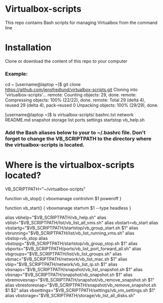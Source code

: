 Virtualbox-scripts
========
This repo contains Bash scripts for managing Virtualbox from the command line

Installation
============
Clone or download the content of this repo to your computer 

### Example:
cd ~
[username@laptop ~]$ git clone https://github.com/jensfredlund/virtualbox-scripts.git
Cloning into 'virtualbox-scripts'...
remote: Counting objects: 29, done.
remote: Compressing objects: 100% (22/22), done.
remote: Total 29 (delta 4), reused 29 (delta 4), pack-reused 0
Unpacking objects: 100% (29/29), done.

[username@laptop ~]$ ls virtualbox-scripts/
bashrc.txt  network  README.md  snapshot   storage
list        ports    settings   startstop  vb_help.sh

### Add the Bash aliases below to your to ~/.bashrc file. Don't forget to change the VB_SCRIPTPATH to the directory where the virtualbox-scripts is located. 

# Where is the virtualbox-scripts located?
VB_SCRIPTPATH="~/virtualbox-scripts"

function vb_stop() {
   vboxmanage controlvm $1 poweroff
}

function vb_start() {
   vboxmanage startvm $1 --type headless
}

alias vbhelp="$VB_SCRIPTPATH/vb_help.sh"
alias vblist="$VB_SCRIPTPATH/list/vb_list_all_vms.sh"
alias vbstart=vb_start
alias vbstartg="$VB_SCRIPTPATH/startstop/vb_group_start.sh $1"
alias vbrunning="$VB_SCRIPTPATH/list/vb_list_running_vms.sh"
alias vbstop=vb_stop
alias vbstopg="$VB_SCRIPTPATH/startstop/vb_group_stop.sh $1"
alias vbports="$VB_SCRIPTPATH/ports/vb_list_port_forward_all.sh"
alias vbgroups="$VB_SCRIPTPATH/list/vb_list_groups.sh"
alias vbmac="$VB_SCRIPTPATH/network/vb_list_mac.sh $1"
alias vbip="$VB_SCRIPTPATH/network/vb_list_ip.sh $1"
alias vbsnaps="$VB_SCRIPTPATH/snapshot/vb_list_snapshot.sh $1"
alias vbsnap="$VB_SCRIPTPATH/snapshot/vb_snapshot.sh $1"
alias vbremovesnap="$VB_SCRIPTPATH/snapshot/vb_remove_snapshot.sh $1"
alias vbrestoresnap="$VB_SCRIPTPATH/snapshot/vb_remove_snapshot.sh $1 $2"
alias vbsettings="$VB_SCRIPTPATH/settings/vb_vm_settings.sh $1"
alias vbstorage="$VB_SCRIPTPATH/storage/vb_list_all_disks.sh"

